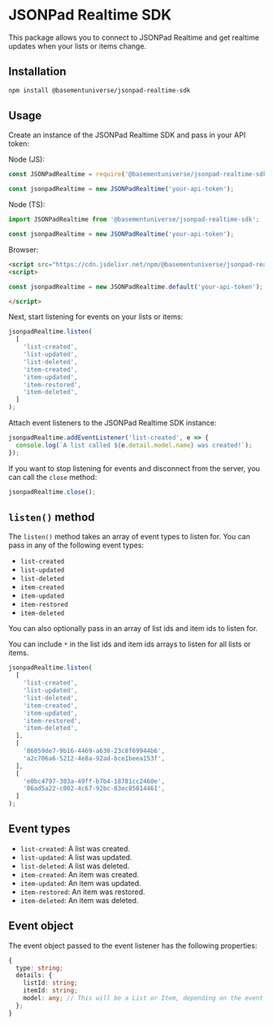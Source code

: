 # JSONPad Realtime SDK

This package allows you to connect to JSONPad Realtime and get realtime updates when your lists or items change.

## Installation

```bash
npm install @basementuniverse/jsonpad-realtime-sdk
```

## Usage

Create an instance of the JSONPad Realtime SDK and pass in your API token:

Node (JS):

```js
const JSONPadRealtime = require('@basementuniverse/jsonpad-realtime-sdk').default;

const jsonpadRealtime = new JSONPadRealtime('your-api-token');
```

Node (TS):

```ts
import JSONPadRealtime from '@basementuniverse/jsonpad-realtime-sdk';

const jsonpadRealtime = new JSONPadRealtime('your-api-token');
```

Browser:

```html
<script src="https://cdn.jsdelivr.net/npm/@basementuniverse/jsonpad-realtime-sdk@1.0.0/build/jsonpad-realtime-sdk.js"></script>
<script>

const jsonpadRealtime = new JSONPadRealtime.default('your-api-token');

</script>
```

Next, start listening for events on your lists or items:

```js
jsonpadRealtime.listen(
  [
    'list-created',
    'list-updated',
    'list-deleted',
    'item-created',
    'item-updated',
    'item-restored',
    'item-deleted',
  ]
);
```

Attach event listeners to the JSONPad Realtime SDK instance:

```js
jsonpadRealtime.addEventListener('list-created', e => {
  console.log(`A list called ${e.detail.model.name} was created!`);
});
```

If you want to stop listening for events and disconnect from the server, you can call the `close` method:

```js
jsonpadRealtime.close();
```

## `listen()` method

The `listen()` method takes an array of event types to listen for. You can pass in any of the following event types:

- `list-created`
- `list-updated`
- `list-deleted`
- `item-created`
- `item-updated`
- `item-restored`
- `item-deleted`

You can also optionally pass in an array of list ids and item ids to listen for.

You can include `*` in the list ids and item ids arrays to listen for all lists or items.

```js
jsonpadRealtime.listen(
  [
    'list-created',
    'list-updated',
    'list-deleted',
    'item-created',
    'item-updated',
    'item-restored',
    'item-deleted',
  ],
  [
    '86059de7-9b16-4469-a630-23c8f69944b6',
    'a2c706a6-5212-4e8a-92ad-bce1beea153f',
  ],
  [
    'e0bc4797-303a-49ff-b7b4-18781cc2460e',
    '06ad5a22-c002-4c67-92bc-83ec85014461',
  ]
);
```

## Event types

- `list-created`: A list was created.
- `list-updated`: A list was updated.
- `list-deleted`: A list was deleted.
- `item-created`: An item was created.
- `item-updated`: An item was updated.
- `item-restored`: An item was restored.
- `item-deleted`: An item was deleted.

## Event object

The event object passed to the event listener has the following properties:

```ts
{
  type: string;
  details: {
    listId: string;
    itemId: string;
    model: any; // This will be a List or Item, depending on the event type
  };
}
```
